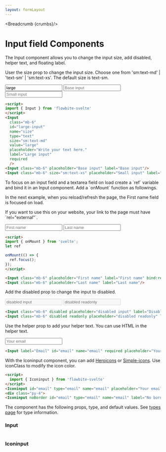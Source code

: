 ```yaml
---
layout: formLayout
---
```


<script>
import Htwo from '../utils/Htwo.svelte'
  import ExampleDiv from '../utils/ExampleDiv.svelte'
import { onMount } from 'svelte';
import { Input, Iconinput, Table, TableDefaultRow, Breadcrumb } from '$lib/index'
import { AtSymbolOutline , MailOutline } from 'svelte-heros'
import componentProps1 from '../props/Input.json'
let items1 = componentProps1.props
import componentProps2 from '../props/Iconinput.json'
let items2 = componentProps2.props
let propHeader = ['Name', 'Type', 'Default']
let divClass='w-full relative overflow-x-auto shadow-md sm:rounded-lg py-4'
let theadClass ='text-xs text-gray-700 uppercase bg-gray-50 dark:bg-gray-700 dark:text-white'
let ref

onMount(() => {
  ref.focus();
});

  let crumbs = [
    {
      label:'Home',
      href:'/'
    },
    {
      label:'Forms',
      href:'/forms/'
    },
    {
      label:'Input',
      href:'/forms/input'
    }
  ]
</script>

<Breadcrumb {crumbs}/>


<h1 class="text-3xl w-full dark:text-white py-8">Input field Components</h1>

<p>The Input component allows you to change the input size, add disabled, helper text, and floating label.</p>

<Htwo label="Sizes" />

<p>User the size prop to change the input size. Choose one from 'sm:text-md' | 'text-sm' | 'sm:text-xs'. The default size is text-sm.</p>

<Htwo label="Examples" />

<ExampleDiv>
<Input class="mb-6"
  id="large-input"
  name="size"
  type="text"
  size="sm:text-md"
  value="large"
  placeholder="Write your text here."
  label="Large input"
  required
  />
<Input class="mb-6" placeholder="Base input" label="Base input"/>
<Input class="mb-6" size="sm:text-xs" placeholder="Small input" label="Small input"/>
</ExampleDiv>

```html
<script>
import { Input } from 'flowbite-svelte'
</script>
<Input
  class="mb-6"
  id="large-input"
  name="size"
  type="text"
  size="sm:text-md"
  value="large"
  placeholder="Write your text here."
  label="Large input"
  required
  />
<Input class="mb-6" placeholder="Base input" label="Base input"/>
<Input class="mb-6" size="sm:text-xs" placeholder="Small input" label="Small input"/>
```

<Htwo label="Focus on load" />

<p>To focus on an input field and a textarea field on load create a `ref` variable and bind it in an Input component. Add a `onMount` function as followings.</p>

<p>In the next example, when you reload/refresh the page, the First name field is focused on load.</p>

<p>If you want to use this on your website, your link to the page must have `rel="external"`.</p>

<ExampleDiv>
<Input class="mb-6" placeholder="First name" label="First name" bind:ref />
<Input class="mb-6" placeholder="Last name" label="Last name" />
</ExampleDiv>

```html
<script>
import { onMount } from 'svelte';
let ref

onMount(() => {
  ref.focus();
});
</script>

<Input class="mb-6" placeholder="First name" label="First name" bind:ref/>
<Input class="mb-6" placeholder="Last name" label="Last name"/>
```

<Htwo label="Disabled" />

<p>Add the disabled prop to change the input to disabled.</p>

<ExampleDiv>
<Input class="mb-6" disabled placeholder="disabled input" label="Disabled input"/>
<Input class="mb-6" disabled readonly placeholder="disabled readonly" label="Disabled readonly input"/>
</ExampleDiv>

```html
<Input class="mb-6" disabled placeholder="disabled input" label="Disabled input"/>
<Input class="mb-6" disabled readonly placeholder="disabled readonly" label="Disabled readonly input"/>
```

<Htwo label="Helper text" />

<p>Use the helper prop to add your helper text. You can use HTML in the helper text.</p>

<ExampleDiv>
<Input label="Email" id="email" name="email" required placeholder="Your email" helper="You can add helper text in <b>HTML</b>."/>
</ExampleDiv>

```html
<Input label="Email" id="email" name="email" required placeholder="Your email" helper="You can add helper text in <b>HTML</b>."/>
```

<Htwo label="Icon input" />

<p>With the Iconinput component, you can add <a href="https://flowbite-svelte.vercel.app/icons/heroicons">Heroicons</a> or <a href="https://flowbite-svelte.vercel.app/icons/simple-icons">Simple-icons</a>. Use iconClass to modify the icon color.</p>

<ExampleDiv>
<Iconinput id="email" type="email" name="email" placeholder="Your email" label="Border" icon={AtSymbolOutline} iconClass="h-4 w-4 mr-2 text-blue-500 dark:text-red-500"/>
<div class="py-4">
<Iconinput noBorder id="email" type="email" name="email" label="No border" icon={MailOutline} iconClass="h-4 w-4 mr-2 text-blue-500 dark:text-green-500"/>
</div>
</ExampleDiv>

```html
<script>
  import { Iconinput } from 'flowbite-svelte'
</script>
<Iconinput id="email" type="email" name="email" placeholder="Your email" label="Border" icon={AtSymbolOutline} iconClass="h-4 w-4 mr-2 text-blue-500 dark:text-red-500"/>
<div class="py-4">
<Iconinput noBorder id="email" type="email" name="email" label="No border" icon={MailOutline} iconClass="h-4 w-4 mr-2 text-blue-500 dark:text-green-500"/>
```

<Htwo label="Props" />

<p>The component has the following props, type, and default values. See <a href="/pages/types">types 
 page</a> for type information.</p>

<h3>Input</h3>

<Table header={propHeader} {divClass} {theadClass}>
  <TableDefaultRow items={items1} rowState='hover' />
</Table>

<h3>Iconinput</h3>

<Table header={propHeader} {divClass} {theadClass}>
  <TableDefaultRow items={items2} rowState='hover' />
</Table>

